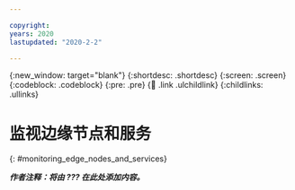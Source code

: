 ```yaml
---

copyright:
years: 2020
lastupdated: "2020-2-2"

---
```


{:new_window: target="blank"}
{:shortdesc: .shortdesc}
{:screen: .screen}
{:codeblock: .codeblock}
{:pre: .pre}
{:child: .link .ulchildlink}
{:childlinks: .ullinks}

# 监视边缘节点和服务
{: #monitoring_edge_nodes_and_services}

***作者注释：将由 ??? 在此处添加内容。***
